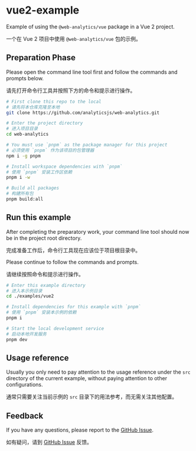 # vue2-example

Example of using the `@web-analytics/vue` package in a Vue 2 project.

一个在 Vue 2 项目中使用 `@web-analytics/vue` 包的示例。

## Preparation Phase

Please open the command line tool first and follow the commands and prompts below.

请先打开命令行工具并按照下方的命令和提示进行操作。

```bash
# First clone this repo to the local
# 请先将本仓库克隆至本地
git clone https://github.com/analyticsjs/web-analytics.git

# Enter the project directory
# 进入项目目录
cd web-analytics

# You must use `pnpm` as the package manager for this project
# 必须使用 `pnpm` 作为该项目的包管理器
npm i -g pnpm

# Install workspace dependencies with `pnpm`
# 使用 `pnpm` 安装工作区依赖
pnpm i -w

# Build all packages
# 构建所有包
pnpm build:all
```

## Run this example

After completing the preparatory work, your command line tool should now be in the project root directory.

完成准备工作后，命令行工具现在应该位于项目根目录中。

Please continue to follow the commands and prompts.

请继续按照命令和提示进行操作。

```bash
# Enter this example directory
# 进入本示例目录
cd ./examples/vue2

# Install dependencies for this example with `pnpm`
# 使用 `pnpm` 安装本示例的依赖
pnpm i

# Start the local development service
# 启动本地开发服务
pnpm dev
```

## Usage reference

Usually you only need to pay attention to the usage reference under the `src` directory of the current example, without paying attention to other configurations.

通常只需要关注当前示例的 `src` 目录下的用法参考，而无需关注其他配置。

## Feedback

If you have any questions, please report to the [GitHub Issue](https://github.com/analyticsjs/web-analytics/issues).

如有疑问，请到 [GitHub Issue](https://github.com/analyticsjs/web-analytics/issues) 反馈。
